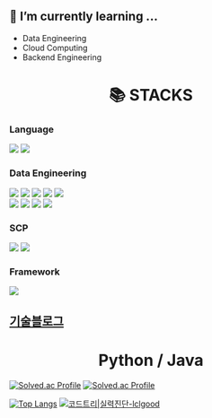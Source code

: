 <!--
**SteveArseneLee/SteveArseneLee** is a ✨ _special_ ✨ repository because its `README.md` (this file) appears on your GitHub profile.

Here are some ideas to get you started:

- 🔭 I’m currently working on ...
- 🌱 I’m currently learning ...
- 👯 I’m looking to collaborate on ...
- 🤔 I’m looking for help with ...
- 💬 Ask me about ...
- 📫 How to reach me: ...
- 😄 Pronouns: ...
- ⚡ Fun fact: ...
-->

## 🌱 I’m currently learning ...
- Data Engineering
- Cloud Computing
- Backend Engineering

<div align=center><h1>📚 STACKS</h1></div>

### Language
<img src="https://img.shields.io/badge/Python-3776AB?style=for-the-badge&logo=Python&logoColor=white"> <img src="https://img.shields.io/badge/JAVA-007396?style=for-the-badge&logo=java&logoColor=white">

### Data Engineering
<img src="https://img.shields.io/badge/kafka-231F20?style=for-the-badge&logo=apache kafka&logoColor=white"> <img src="https://img.shields.io/badge/spark-E25A1C?style=for-the-badge&logo=apache spark&logoColor=white"> <img src="https://img.shields.io/badge/flink-E6526F?style=for-the-badge&logo=apache flink&logoColor=white"> <img src="https://img.shields.io/badge/hadoop-66CCFF?style=for-the-badge&logo=apache hadoop&logoColor=white"> <img src="https://img.shields.io/badge/airflow-017CEE?style=for-the-badge&logo=apache airflow&logoColor=white">  
<img src="https://img.shields.io/badge/snowflake-29B5E8?style=for-the-badge&logo=snowflake&logoColor=white"> 
<img src="https://img.shields.io/badge/elasticsearch-005571?style=for-the-badge&logo=elasticsearch&logoColor=white"> <img src="https://img.shields.io/badge/prometheus-E6522C?style=for-the-badge&logo=prometheus&logoColor=white"> <img src="https://img.shields.io/badge/grafana-F46800?style=for-the-badge&logo=grafana&logoColor=white">




### SCP
<img src="https://img.shields.io/badge/amazonaws-232F3E?style=for-the-badge&logo=amazon aws&logoColor=white"> <img src="https://img.shields.io/badge/google cloud platform-4285F4?style=for-the-badge&logo=google cloud&logoColor=white"> 


### Framework
<img src="https://img.shields.io/badge/django-092E20?style=for-the-badge&logo=django&logoColor=white"> 


## [기술블로그](https://squiddeveloper.notion.site/squiddeveloper/SteveArseneLee-8283e5cd76db4860aebe8deb1b54371a)

<!--[Spark&Flink 수료증.pdf](https://github.com/SteveArseneLee/SteveArseneLee/files/10893577/Spark.Flink.pdf) -->

<!--[![SteveArseneLee's GitHub stats](https://github-readme-stats.vercel.app/api?username=SteveArseneLee)](https://github.com/SteveArseneLee/github-readme-stats) -->

<div align=center><h1>Python     /     Java</h1></div>

[![Solved.ac Profile](http://mazassumnida.wtf/api/v2/generate_badge?boj=lclgood97)](https://solved.ac/lclgood97/)  [![Solved.ac Profile](http://mazassumnida.wtf/api/v2/generate_badge?boj=tealgorithmst)](https://solved.ac/tealgorithmst/)

[![Top Langs](https://github-readme-stats.vercel.app/api/top-langs/?username=SteveArseneLee&layout=compact)](https://github.com/SteveArseneLee/github-readme-stats)  [![코드트리|실력진단-lclgood](https://banner.codetree.ai/v1/banner/lclgood)](https://www.codetree.ai/profiles/lclgood)
<!-- [![Top Langs](https://github-readme-stats.vercel.app/api/top-langs/?username=anuraghazra&layout=compact)](https://github.com/anuraghazra/github-readme-stats) -->

<!-- ![SteveArseneLee's GitHub stats](https://github-readme-stats.vercel.app/api?username=SteveArseneLee&show_icons=true&theme=radical)   -->

